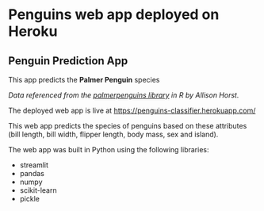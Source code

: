 # Penguins web app deployed on Heroku

## Penguin Prediction App
This app predicts the **Palmer Penguin** species

*Data referenced from the [palmerpenguins library](https://github.com/allisonhorst/palmerpenguins) in R by Allison Horst.*

The deployed web app is live at https://penguins-classifier.herokuapp.com/

This web app predicts the species of penguins based on these attributes (bill length, bill width, flipper length, body mass, sex and island).

The web app was built in Python using the following libraries:
* streamlit
* pandas
* numpy
* scikit-learn
* pickle
